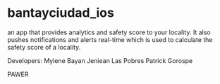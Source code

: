 bantayciudad_ios
================

an app that provides analytics and safety score to your locality. It also pushes notifications and alerts real-time which is used to calculate the safety score of a locality.

Developers:
Mylene Bayan
Jeniean Las Pobres
Patrick Gorospe

PAWER
